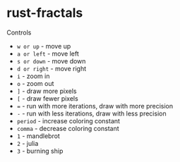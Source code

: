 # rust-fractals

Controls
* `w or up` - move up
* `a or left` - move left
* `s or down` - move down
* `d or right` - move right
* `i` - zoom in
* `o` - zoom out
* `]` - draw more pixels
* `[` - draw fewer pixels
* `=` - run with more iterations, draw with more precision
* `-` - run with less iterations, draw with less precision
* `period` - increase coloring constant
* `comma` - decrease coloring constant
* `1` - mandlebrot
* `2` - julia
* `3` - burning ship
